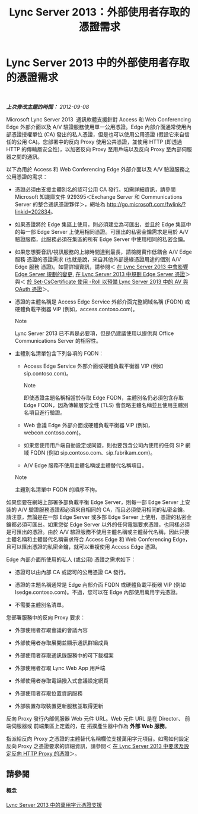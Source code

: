 ﻿---
title: Lync Server 2013：外部使用者存取的憑證需求
TOCTitle: 外部使用者存取的憑證需求
ms:assetid: d45b6b10-556f-4b10-b1a7-fb0d0a64a498
ms:mtpsurl: https://technet.microsoft.com/zh-tw/library/Gg398920(v=OCS.15)
ms:contentKeyID: 49292439
ms.date: 08/24/2015
mtps_version: v=OCS.15
ms.translationtype: HT
---

# Lync Server 2013 中的外部使用者存取的憑證需求

 

_**上次修改主題的時間：** 2012-09-08_

Microsoft Lync Server 2013  通訊軟體支援針對 Access 和 Web Conferencing Edge 外部介面以及 A/V 驗證服務使用單一公用憑證。Edge 內部介面通常使用內部憑證授權單位 (CA) 發出的私人憑證，但是也可以使用公用憑證 (假設它來自信任的公用 CA)。您部署中的反向 Proxy 使用公共憑證，並使用 HTTP (即透過 HTTP 的傳輸層安全性)，以加密反向 Proxy 至用戶端以及反向 Proxy 至內部伺服器之間的通訊。

以下為用於 Access 和 Web Conferencing Edge 外部介面以及 A/V 驗證服務之公用憑證的需求：

  - 憑證必須由支援主體別名的認可公用 CA 發行。如需詳細資訊，請參閱 Microsoft 知識庫文件 929395＜Exchange Server 和 Communications Server 的整合通訊憑證夥伴＞，網址為 <http://go.microsoft.com/fwlink/?linkid=202834>。

  - 如果憑證將於 Edge 集區上使用，則必須建立為可匯出，並且於 Edge 集區中的每一部 Edge Server 上使用相同憑證。可匯出的私密金鑰需求是用於 A/V 驗證服務，此服務必須在集區的所有 Edge Server 中使用相同的私密金鑰。

  - 如果您想要音訊/視訊服務的上線時間達到最長，請檢閱實作低耦合 A/V Edge 服務 憑證的憑證需求 (也就是說，來自其他外部邊緣憑證用途的個別 A/V Edge 服務 憑證)。如需詳細資訊，請參閱＜ [在 Lync Server 2013 中會影響 Edge Server 規劃的變更](lync-server-2013-changes-in-lync-server-that-affect-edge-server-planning.md), [在 Lync Server 2013 中規劃 Edge Server 憑證](lync-server-2013-plan-for-edge-server-certificates.md)＞與＜ [於 Set-CsCertificate 使用 -Roll 以預備 Lync Server 2013 中的 AV 與 OAuth 憑證](lync-server-2013-staging-av-and-oauth-certificates-using-roll-in-https://docs.microsoft.com/en-us/powershell/module/skype/Set-CsCertificate)＞。

  - 憑證的主體名稱是 Access Edge Service 外部介面完整網域名稱 (FQDN) 或硬體負載平衡器 VIP (例如，access.contoso.com)。
    
    > [!NOTE]  
    > Lync Server 2013 已不再是必要項，但是仍建議使用以提供與 Office Communications Server 的相容性。
    


  - 主體別名清單包含下列各項的 FQDN：
    
      - Access Edge Service 外部介面或硬體負載平衡器 VIP (例如 sip.contoso.com)。
        
        > [!NOTE]  
        > 即使憑證主題名稱相當於存取 Edge FQDN，主體別名仍必須包含存取 Edge FQDN，因為傳輸層安全性 (TLS) 會忽略主體名稱並且使用主體別名項目進行驗證。
        
    
      - Web 會議 Edge 外部介面或硬體負載平衡器 VIP (例如，webcon.contoso.com)。
    
      - 如果您使用用戶端自動設定或同盟，則也要包含公司內使用的任何 SIP 網域 FQDN (例如 sip.contoso.com、sip.fabrikam.com)。
    
      - A/V Edge 服務不使用主體名稱或主體替代名稱項目。
    
    > [!NOTE]  
    > 主題別名清單中 FQDN 的順序不拘。
    


如果您要在網站上部署多部負載平衡 Edge Server，則每一部 Edge Server 上安裝的 A/V 驗證服務憑證都必須來自相同的 CA，而且必須使用相同的私密金鑰。請注意，無論是在一部 Edge Server 或多部 Edge Server 上使用，憑證的私密金鑰都必須可匯出。如果您從 Edge Server 以外的任何電腦要求憑證，也同樣必須是可匯出的憑證。由於 A/V 驗證服務不使用主體名稱或主體替代名稱，因此只要主體名稱和主體替代名稱需求符合 Access Edge 和 Web Conferencing Edge，且可以匯出憑證的私密金鑰，就可以重複使用 Access Edge 憑證。

Edge 內部介面所使用的私人 (或公用) 憑證之需求如下：

  - 憑證可以由內部 CA 或認可的公用憑證 CA 發行。

  - 憑證的主題名稱通常是 Edge 內部介面 FQDN 或硬體負載平衡器 VIP (例如 lsedge.contoso.com)。不過，您可以在 Edge 內部使用萬用字元憑證。

  - 不需要主體別名清單。

您部署服務中的反向 Proxy 要求：

  - 外部使用者存取會議的會議內容

  - 外部使用者存取展開並顯示通訊群組成員

  - 外部使用者存取通訊錄服務中的可下載檔案

  - 外部使用者存取 Lync Web App 用戶端

  - 外部使用者存取電話撥入式會議設定網頁

  - 外部使用者存取位置資訊服務

  - 外部裝置存取裝置更新服務並取得更新

反向 Proxy 發行內部伺服器 Web 元件 URL。Web 元件 URL 是在 Director、 前端伺服器或 前端集區上定義的，在 拓撲產生器中作為 **外部 Web 服務**。

指派給反向 Proxy 之憑證的主體替代名稱欄位支援萬用字元項目。如需如何設定反向 Proxy 之憑證要求的詳細資訊，請參閱＜ [在 Lync Server 2013 中要求及設定反向 HTTP Proxy 的憑證](lync-server-2013-request-and-configure-a-certificate-for-your-reverse-http-proxy.md)＞。

## 請參閱

#### 概念

[Lync Server 2013 中的萬用字元憑證支援](lync-server-2013-wildcard-certificate-support.md)

